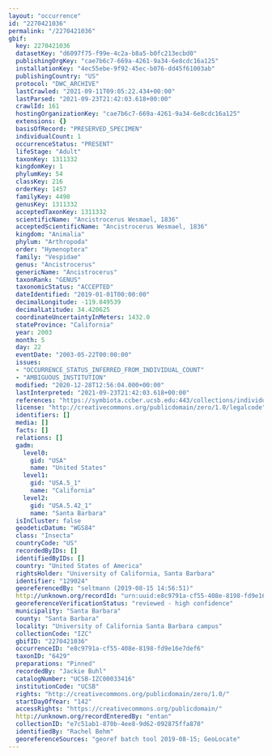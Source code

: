 ```yaml
---
layout: "occurrence"
id: "2270421036"
permalink: "/2270421036"
gbif:
  key: 2270421036
  datasetKey: "d6097f75-f99e-4c2a-b8a5-b0fc213ecbd0"
  publishingOrgKey: "cae7b6c7-669a-4261-9a34-6e8cdc16a125"
  installationKey: "4ec55ebe-9f92-45ec-b076-dd45f61003ab"
  publishingCountry: "US"
  protocol: "DWC_ARCHIVE"
  lastCrawled: "2021-09-11T09:05:22.434+00:00"
  lastParsed: "2021-09-23T21:42:03.618+00:00"
  crawlId: 161
  hostingOrganizationKey: "cae7b6c7-669a-4261-9a34-6e8cdc16a125"
  extensions: {}
  basisOfRecord: "PRESERVED_SPECIMEN"
  individualCount: 1
  occurrenceStatus: "PRESENT"
  lifeStage: "Adult"
  taxonKey: 1311332
  kingdomKey: 1
  phylumKey: 54
  classKey: 216
  orderKey: 1457
  familyKey: 4490
  genusKey: 1311332
  acceptedTaxonKey: 1311332
  scientificName: "Ancistrocerus Wesmael, 1836"
  acceptedScientificName: "Ancistrocerus Wesmael, 1836"
  kingdom: "Animalia"
  phylum: "Arthropoda"
  order: "Hymenoptera"
  family: "Vespidae"
  genus: "Ancistrocerus"
  genericName: "Ancistrocerus"
  taxonRank: "GENUS"
  taxonomicStatus: "ACCEPTED"
  dateIdentified: "2019-01-01T00:00:00"
  decimalLongitude: -119.849539
  decimalLatitude: 34.420625
  coordinateUncertaintyInMeters: 1432.0
  stateProvince: "California"
  year: 2003
  month: 5
  day: 22
  eventDate: "2003-05-22T00:00:00"
  issues:
  - "OCCURRENCE_STATUS_INFERRED_FROM_INDIVIDUAL_COUNT"
  - "AMBIGUOUS_INSTITUTION"
  modified: "2020-12-28T12:56:04.000+00:00"
  lastInterpreted: "2021-09-23T21:42:03.618+00:00"
  references: "https://symbiota.ccber.ucsb.edu:443/collections/individual/index.php?occid=129024"
  license: "http://creativecommons.org/publicdomain/zero/1.0/legalcode"
  identifiers: []
  media: []
  facts: []
  relations: []
  gadm:
    level0:
      gid: "USA"
      name: "United States"
    level1:
      gid: "USA.5_1"
      name: "California"
    level2:
      gid: "USA.5.42_1"
      name: "Santa Barbara"
  isInCluster: false
  geodeticDatum: "WGS84"
  class: "Insecta"
  countryCode: "US"
  recordedByIDs: []
  identifiedByIDs: []
  country: "United States of America"
  rightsHolder: "University of California, Santa Barbara"
  identifier: "129024"
  georeferencedBy: "seltmann (2019-08-15 14:56:51)"
  http://unknown.org/recordId: "urn:uuid:e8c9791a-cf55-408e-8198-fd9e16e7def6"
  georeferenceVerificationStatus: "reviewed - high confidence"
  municipality: "Santa Barbara"
  county: "Santa Barbara"
  locality: "University of California Santa Barbara campus"
  collectionCode: "IZC"
  gbifID: "2270421036"
  occurrenceID: "e8c9791a-cf55-408e-8198-fd9e16e7def6"
  taxonID: "6429"
  preparations: "Pinned"
  recordedBy: "Jackie Buhl"
  catalogNumber: "UCSB-IZC00033416"
  institutionCode: "UCSB"
  rights: "http://creativecommons.org/publicdomain/zero/1.0/"
  startDayOfYear: "142"
  accessRights: "https://creativecommons.org/publicdomain/"
  http://unknown.org/recordEnteredBy: "entan"
  collectionID: "e7c51ab1-870b-4ee8-9d62-092875ffa870"
  identifiedBy: "Rachel Behm"
  georeferenceSources: "georef batch tool 2019-08-15; GeoLocate"
---
```

